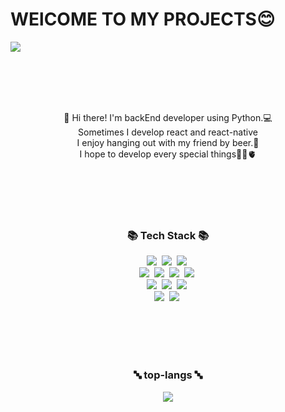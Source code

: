 
#  WElCOME TO MY PROJECTS😊

<img src="https://capsule-render.vercel.app/api?type=shark&color=random&height=100&section=header&text= JIN's Record &fontSize=40" />

<br><br><br><br>

<div align="center">👋 Hi there! I'm backEnd developer using Python.💻</div>	
<div align="center">Sometimes I develop react and react-native</div>
<div align="center">I enjoy hanging out with my friend by beer.🍻</div>
<div align="center">I hope to develop every special things💭🧠🫀</div>


<br><br><br><br>
<h3 align="center">📚 Tech Stack 📚</h3>

<div align="center">
	<img src="https://img.shields.io/badge/HTML5-E34F26?style=flat&logo=HTML5&logoColor=white" /></a>&nbsp
	<img src="https://img.shields.io/badge/CSS3-1572B6?style=flat&logo=CSS3&logoColor=white" /></a>&nbsp
	<img src="https://img.shields.io/badge/Python-3776AB?style=flat&logo=Python&logoColor=white" /></a>&nbsp<br>
	<img src="https://img.shields.io/badge/Flask-000000?style=flat&logo=Flask&logoColor=white" /></a>&nbsp
	<img src="https://img.shields.io/badge/JavaScript-F7DF1E?style=flat&logo=JavaScript&logoColor=white" /></a>&nbsp
	<img src="https://img.shields.io/badge/TypeScript-3178C6?style=flat&logo=TypeScript&logoColor=white" /></a>&nbsp
	<img src="https://img.shields.io/badge/React-61DAFB?style=flat&logo=React&logoColor=white" /></a>&nbsp<br>
	<img src="https://img.shields.io/badge/Node.js-339933?style=flat-square&logo=Node.js&logoColor=white"/></a>&nbsp
	<img src="https://img.shields.io/badge/PostgreSQL-4169E1?style=flat&logo=PostgreSQL&logoColor=white" /></a>&nbsp
	<img src="https://img.shields.io/badge/AWS-232F3E?style=flat-square&logo=AmazonAWS&logoColor=white"/></a>&nbsp<br>
	<img src="https://img.shields.io/badge/Slack-4A154B?style=flat&logo=Slack&logoColor=white" /></a>&nbsp
	<img src="https://img.shields.io/badge/Jira-0052CC?style=flat&logo=Jira&logoColor=white" /></a>&nbsp
	
</div>


<br><br><br><br>

<div align="center">
<h3 align="center">🔤 top-langs 🔤</h3>	
<img src="https://github-readme-stats.vercel.app/api/top-langs/?username=lhjwork&layout=compact">

<br><br><br><br>

</div>
